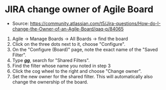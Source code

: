 # JIRA change owner of Agile Board
* Source: https://community.atlassian.com/t5/Jira-questions/How-do-I-change-the-Owner-of-an-Agile-Board/qaq-p/84065
1. Agile -> Manage Boards -> All Boards -> find the board 
1. Click on the three dots next to it, choose "Configure".
1. On the "Configure (Board)" page, note the exact name of the "Saved Filter".
1. Type ***gg***, search for "Shared Filters".
1. Find the filter whose name you noted in step 3
1. Click the cog wheel to the right and choose "Change owner".
1. Set the new owner for the shared filter. This will automatically also change the ownership of the board.
